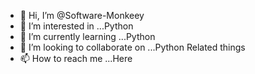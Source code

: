- 👋 Hi, I’m @Software-Monkeey
- 👀 I’m interested in ...Python
- 🌱 I’m currently learning ...Python
- 💞️ I’m looking to collaborate on ...Python Related things
- 📫 How to reach me ...Here

<!---
Software-Monkeey/Software-Monkeey is a ✨ special ✨ repository because its `README.md` (this file) appears on your GitHub profile.
You can click the Preview link to take a look at your changes.
--->
